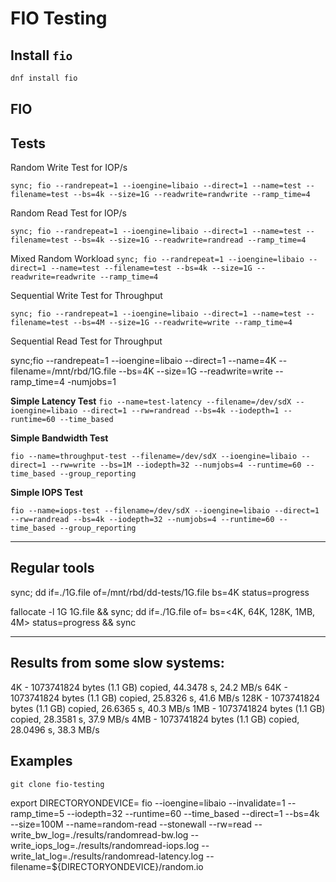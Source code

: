 # FIO Testing

## Install `fio`

```bash
dnf install fio
```

## FIO 

## Tests

Random Write Test for IOP/s

`sync; fio --randrepeat=1 --ioengine=libaio --direct=1 --name=test --filename=test --bs=4k --size=1G --readwrite=randwrite --ramp_time=4`

Random Read Test for IOP/s

`sync; fio --randrepeat=1 --ioengine=libaio --direct=1 --name=test --filename=test --bs=4k --size=1G --readwrite=randread --ramp_time=4`

Mixed Random Workload
`sync; fio --randrepeat=1 --ioengine=libaio --direct=1 --name=test --filename=test --bs=4k --size=1G --readwrite=readwrite --ramp_time=4`

Sequential Write Test for Throughput

`sync; fio --randrepeat=1 --ioengine=libaio --direct=1 --name=test --filename=test --bs=4M --size=1G --readwrite=write --ramp_time=4 `

Sequential Read Test for Throughput

sync;fio --randrepeat=1 --ioengine=libaio --direct=1 --name=4K --filename=/mnt/rbd/1G.file --bs=4K --size=1G --readwrite=write --ramp_time=4 -numjobs=1

**Simple Latency Test**
`fio --name=test-latency --filename=/dev/sdX --ioengine=libaio --direct=1 --rw=randread --bs=4k --iodepth=1 --runtime=60 --time_based`

**Simple Bandwidth Test**

`fio --name=throughput-test --filename=/dev/sdX --ioengine=libaio --direct=1 --rw=write --bs=1M --iodepth=32 --numjobs=4 --runtime=60 --time_based --group_reporting`

**Simple IOPS Test**

`fio --name=iops-test --filename=/dev/sdX --ioengine=libaio --direct=1 --rw=randread --bs=4k --iodepth=32 --numjobs=4 --runtime=60 --time_based --group_reporting`


---


## Regular tools

sync; dd if=./1G.file of=/mnt/rbd/dd-tests/1G.file bs=4K status=progress

fallocate -l 1G 1G.file && sync; dd if=./1G.file of=<device> bs=<4K, 64K, 128K, 1MB, 4M> status=progress && sync

---

## Results from some slow systems:

4K - 1073741824 bytes (1.1 GB) copied, 44.3478 s, 24.2 MB/s
64K - 1073741824 bytes (1.1 GB) copied, 25.8326 s, 41.6 MB/s
128K - 1073741824 bytes (1.1 GB) copied, 26.6365 s, 40.3 MB/s
1MB - 1073741824 bytes (1.1 GB) copied, 28.3581 s, 37.9 MB/s
4MB - 1073741824 bytes (1.1 GB) copied, 28.0496 s, 38.3 MB/s


## Examples

`git clone fio-testing`

export DIRECTORYONDEVICE=<absolute path to file on device to be tested>
fio --ioengine=libaio --invalidate=1 --ramp_time=5 --iodepth=32 --runtime=60 --time_based --direct=1 --bs=4k --size=100M --name=random-read --stonewall --rw=read --write_bw_log=./results/randomread-bw.log --write_iops_log=./results/randomread-iops.log --write_lat_log=./results/randomread-latency.log --filename=${DIRECTORYONDEVICE}/random.io
